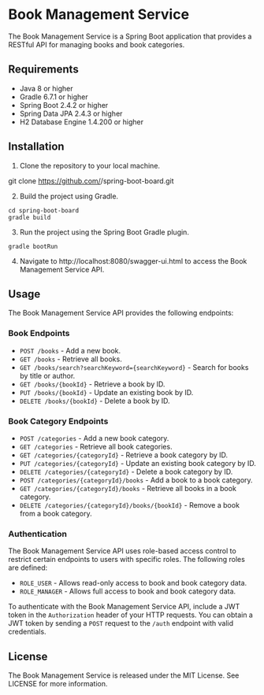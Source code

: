 # Book Management Service

The Book Management Service is a Spring Boot application that provides a RESTful API for managing books and book categories.

## Requirements

- Java 8 or higher
- Gradle 6.7.1 or higher
- Spring Boot 2.4.2 or higher
- Spring Data JPA 2.4.3 or higher
- H2 Database Engine 1.4.200 or higher

## Installation

1. Clone the repository to your local machine.

git clone https://github.com/<your-username>/spring-boot-board.git


2. Build the project using Gradle.

```
cd spring-boot-board
gradle build
```

3. Run the project using the Spring Boot Gradle plugin.

```
gradle bootRun
```


4. Navigate to http://localhost:8080/swagger-ui.html to access the Book Management Service API.

## Usage

The Book Management Service API provides the following endpoints:

### Book Endpoints

- `POST /books` - Add a new book.
- `GET /books` - Retrieve all books.
- `GET /books/search?searchKeyword={searchKeyword}` - Search for books by title or author.
- `GET /books/{bookId}` - Retrieve a book by ID.
- `PUT /books/{bookId}` - Update an existing book by ID.
- `DELETE /books/{bookId}` - Delete a book by ID.

### Book Category Endpoints

- `POST /categories` - Add a new book category.
- `GET /categories` - Retrieve all book categories.
- `GET /categories/{categoryId}` - Retrieve a book category by ID.
- `PUT /categories/{categoryId}` - Update an existing book category by ID.
- `DELETE /categories/{categoryId}` - Delete a book category by ID.
- `POST /categories/{categoryId}/books` - Add a book to a book category.
- `GET /categories/{categoryId}/books` - Retrieve all books in a book category.
- `DELETE /categories/{categoryId}/books/{bookId}` - Remove a book from a book category.

### Authentication

The Book Management Service API uses role-based access control to restrict certain endpoints to users with specific roles. The following roles are defined:

- `ROLE_USER` - Allows read-only access to book and book category data.
- `ROLE_MANAGER` - Allows full access to book and book category data.

To authenticate with the Book Management Service API, include a JWT token in the `Authorization` header of your HTTP requests. You can obtain a JWT token by sending a `POST` request to the `/auth` endpoint with valid credentials.

## License

The Book Management Service is released under the MIT License. See LICENSE for more information.


